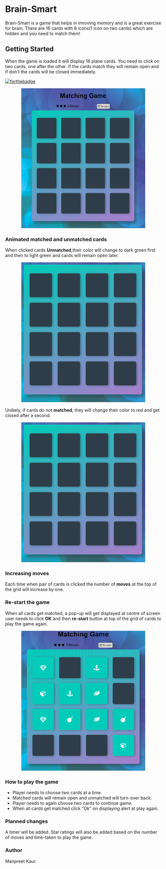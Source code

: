 # Brain-Smart
Brain-Smart is a game that helps in imroving memory and is a great exercise for brain. There are 16 cards with 8 icons(1 icon on two cards) which are hidden and you need to match them!
## Getting Started
When the game is loaded it will display 16 plane cards. You need to click on two cards, one after the other. If the cards match they will remain open and if don't the cards will be closed immediately.

[![forthebadge](https://forthebadge.com/images/badges/built-with-love.svg)](https://forthebadge.com)

<p align="center"><img src="images/memoryGame.png" width="400px" height="450px"></p>

### Animated matched  and unmatched cards
When clicked cards **Unmatched**,their color will change to dark green first and then to light green and cards will remain open later.
<p align="center"><img src="images/match.gif" width="400px" height="450px"></p>

Unikely, if cards do not **matched**, they will change their color to red and get closed after a second.
<p align="center"><img src="images/unmatch.gif" width="400px" height="450px"></p>

### Increasing moves
Each time when pair of cards is clicked the number of __moves__  at the top of the grid will increase by one.

### Re-start the game
When all cards get matched, a pop-up will get displayed at centre of screen user needs to click __OK__  and then __re-start__ button at top of the grid of cards to play the game again.
<p align="center"><img src="images/restart.gif" width="400px" height="450px"></p>

### How to play the game
* Player needs to choose two cards at a time.
* Matched cards will remain open and unmatched will turn-over back.
* Player needs to again choose two cards to continue game.
* When all cards get matched click "Ok" on displaying alert at play again.
### Planned changes
A timer will be added. Star ratings will also be added based on the number of moves and time-taken to play the game.
### Author
Manpreet Kaur.












